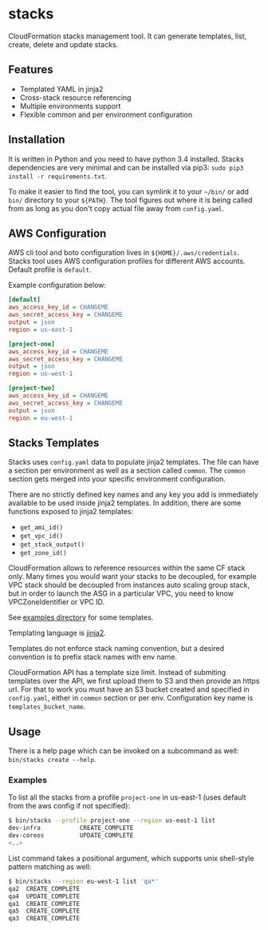 # stacks

CloudFormation stacks management tool. It can generate templates, list, create,
delete and update stacks.

## Features

- Templated YAML in jinja2
- Cross-stack resource referencing
- Multiple environments support
- Flexible common and per environment configuration

## Installation

It is written in Python and you need to have python 3.4 installed. Stacks
dependencies are very minimal and can be installed via pip3:
`sudo pip3 install -r requirements.txt`.

To make it easier to find the tool, you can symlink it to your `~/bin/` or add
`bin/` directory to your `${PATH}`. The tool figures out where it is being
called from as long as you don't copy actual file away from `config.yaml`.

## AWS Configuration

AWS cli tool and boto configuration lives in `${HOME}/.aws/credentials`.
Stacks tool uses AWS configuration profiles for different AWS accounts. Default
profile is `default`.

Example configuration below:

```ini
[default]
aws_access_key_id = CHANGEME
aws_secret_access_key = CHANGEME
output = json
region = us-east-1

[project-one]
aws_access_key_id = CHANGEME
aws_secret_access_key = CHANGEME
output = json
region = us-west-1

[project-two]
aws_access_key_id = CHANGEME
aws_secret_access_key = CHANGEME
output = json
region = eu-west-1
```

## Stacks Templates

Stacks uses `config.yaml` data to populate jinja2 templates. The file can have
a section per environment as well as a section called `common`.  The `common`
section gets merged into your specific environment configuration.

There are no strictly defined key names and any key you add is immediately
available to be used inside jinja2 templates. In addition, there are some
functions exposed to jinja2 templates:

- `get_ami_id()`
- `get_vpc_id()`
- `get_stack_output()`
- `get_zone_id()`

CloudFormation allows to reference resources within the same CF stack only.
Many times you would want your stacks to be decoupled, for example VPC stack
should be decoupled from instances auto scaling group stack, but in order to
launch the ASG in a particular VPC, you need to know VPCZoneIdentifier or VPC ID.

See [examples directory](examples/) for some templates.

Templating language is [jinja2](http://jinja.pocoo.org/docs/dev/templates/).

Templates do not enforce stack naming convention, but a desired convention is
to prefix stack names with env name.

CloudFormation API has a template size limit. Instead of submiting templates
over the API, we first upload them to S3 and then provide an https url. For
that to work you must have an S3 bucket created and specified in `config.yaml`,
either in `common` section or per env. Configuration key name is
`templates_bucket_name`.

## Usage

There is a help page which can be invoked on a subcommand as well: `bin/stacks create --help`.

### Examples

To list all the stacks from a profile `project-one` in us-east-1 (uses default
from the aws config if not specified):
```bash
$ bin/stacks --profile project-one --region us-east-1 list
dev-infra           CREATE_COMPLETE
dev-coreos          UPDATE_COMPLETE
<..>
```

List command takes a positional argument, which supports unix shell-style pattern
matching as well:
```bash
$ bin/stacks --region eu-west-1 list 'qa*'
qa2  CREATE_COMPLETE
qa4  UPDATE_COMPLETE
qa1  CREATE_COMPLETE
qa5  CREATE_COMPLETE
qa3  CREATE_COMPLETE
```

